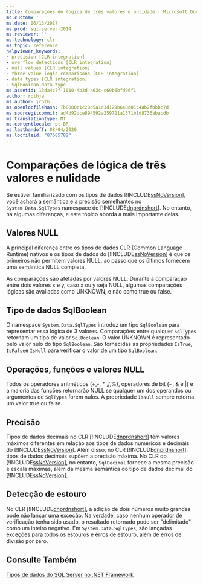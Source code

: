 ```yaml
---
title: Comparações de lógica de três valores e nulidade | Microsoft Docs
ms.custom: ''
ms.date: 06/13/2017
ms.prod: sql-server-2014
ms.reviewer: ''
ms.technology: clr
ms.topic: reference
helpviewer_keywords:
- precision [CLR integration]
- overflow detections [CLR integration]
- null values [CLR integration]
- three-value logic comparisons [CLR integration]
- data types [CLR integration]
- SqlBoolean data type
ms.assetid: 13da4c7f-1010-4b2d-a63c-c69b6bfd96f1
author: rothja
ms.author: jroth
ms.openlocfilehash: 7b8000c1c28d5a1d3d129b6e8d01c4ab2fbbbc7d
ms.sourcegitcommit: ad4d92dce894592a259721a1571b1d8736abacdb
ms.translationtype: MT
ms.contentlocale: pt-BR
ms.lasthandoff: 08/04/2020
ms.locfileid: "87685782"
---
```

# <a name="nullability-and-three-value-logic-comparisons"></a>Comparações de lógica de três valores e nulidade
  Se estiver familiarizado com os tipos de dados [!INCLUDE[ssNoVersion](../../includes/ssnoversion-md.md)], você achará a semântica e a precisão semelhantes no `System.Data.SqlTypes` namespace de [!INCLUDE[dnprdnshort](../../includes/dnprdnshort-md.md)]. No entanto, há algumas diferenças, e este tópico aborda a mais importante delas.  
  
## <a name="null-values"></a>Valores NULL  
 A principal diferença entre os tipos de dados CLR (Common Language Runtime) nativos e os tipos de dados do [!INCLUDE[ssNoVersion](../../includes/ssnoversion-md.md)] é que os primeiros não permitem valores NULL, ao passo que os últimos fornecem uma semântica NULL completa.  
  
 As comparações são afetadas por valores NULL. Durante a comparação entre dois valores x e y, caso x ou y seja NULL, algumas comparações lógicas são avaliadas como UNKNOWN, e não como true ou false.  
  
## <a name="sqlboolean-data-type"></a>Tipo de dados SqlBoolean  
 O namespace `System.Data.SqlTypes` introduz um tipo `SqlBoolean` para representar essa lógica de 3 valores. Comparações entre qualquer `SqlTypes` retornam um tipo de valor `SqlBoolean`. O valor UNKNOWN é representado pelo valor nulo do tipo `SqlBoolean`. São fornecidas as propriedades `IsTrue`, `IsFalse`e `IsNull` para verificar o valor de um tipo `SqlBoolean`.  
  
## <a name="operations-functions-and-null-values"></a>Operações, funções e valores NULL  
 Todos os operadores aritméticos (+,-, \* ,/,%), operadores de bit (~, & e |) e a maioria das funções retornarão NULL se qualquer um dos operandos ou argumentos de `SqlTypes` forem nulos. A propriedade `IsNull` sempre retorna um valor true ou false.  
  
## <a name="precision"></a>Precisão  
 Tipos de dados decimais no CLR [!INCLUDE[dnprdnshort](../../includes/dnprdnshort-md.md)] têm valores máximos diferentes em relação aos tipos de dados numéricos e decimais do [!INCLUDE[ssNoVersion](../../includes/ssnoversion-md.md)]. Além disso, no CLR [!INCLUDE[dnprdnshort](../../includes/dnprdnshort-md.md)], tipos de dados decimais supõem a precisão máxima. No CLR do [!INCLUDE[ssNoVersion](../../includes/ssnoversion-md.md)], no entanto, `SqlDecimal` fornece a mesma precisão e escala máximas, além da mesma semântica do tipo de dados decimal do [!INCLUDE[ssNoVersion](../../includes/ssnoversion-md.md)].  
  
## <a name="overflow-detection"></a>Detecção de estouro  
 No CLR [!INCLUDE[dnprdnshort](../../includes/dnprdnshort-md.md)], a adição de dois números muito grandes pode não lançar uma exceção. Na verdade, caso nenhum operador de verificação tenha sido usado, o resultado retornado pode ser "delimitado" como um inteiro negativo. Em `System.Data.SqlTypes`, são lançadas exceções para todos os estouros e erros de estouro, além de erros de divisão por zero.  
  
## <a name="see-also"></a>Consulte Também  
 [Tipos de dados do SQL Server no .NET Framework](sql-server-data-types-in-the-net-framework.md)  
  
  

